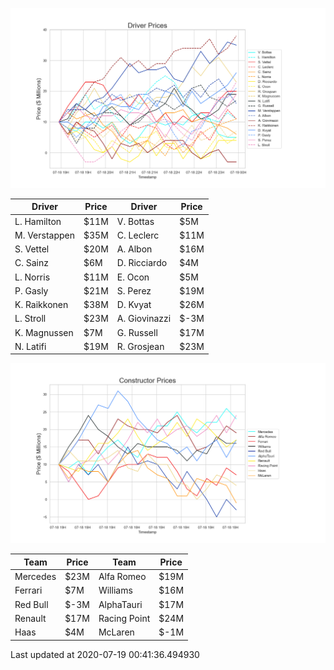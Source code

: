 

![driver_prices](./script/modules/data/resources/driver_prices.png)


| Driver | Price | Driver | Price |
| ---- | ---- | ---- | ---- |
| L. Hamilton | $11M | V. Bottas | $5M |
| M. Verstappen | $35M | C. Leclerc | $11M |
| S. Vettel | $20M | A. Albon | $16M |
| C. Sainz | $6M | D. Ricciardo | $4M |
| L. Norris | $11M | E. Ocon | $5M |
| P. Gasly | $21M | S. Perez | $19M |
| K. Raikkonen | $38M | D. Kvyat | $26M |
| L. Stroll | $23M | A. Giovinazzi | $-3M |
| K. Magnussen | $7M | G. Russell | $17M |
| N. Latifi | $19M | R. Grosjean | $23M |


![constructor](./script/modules/data/resources/constructor_prices.png)

<center>

| Team | Price | Team | Price |
|----|----|----|----|
| Mercedes | $23M | Alfa Romeo | $19M |
| Ferrari | $7M | Williams | $16M |
| Red Bull | $-3M | AlphaTauri | $17M |
| Renault | $17M | Racing Point | $24M |
| Haas | $4M | McLaren | $-1M |

</center>

Last updated at 2020-07-19 00:41:36.494930

